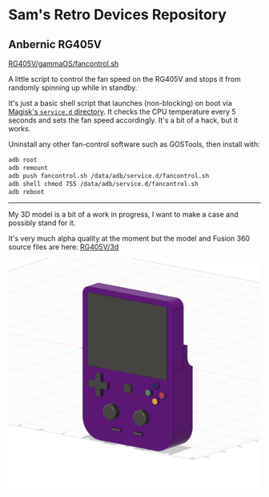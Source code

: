 # Sam's Retro Devices Repository

## Anbernic RG405V

[RG405V/gammaOS/fancontrol.sh](RG405V/gammaOS/fancontrol.sh)

A little script to control the fan speed on the RG405V and stops it from randomly spinning up while in standby.

It's just a basic shell script that launches (non-blocking) on boot via [Magisk's `service.d` directory](https://github.com/topjohnwu/Magisk/blob/master/docs/guides.md#boot-scripts). It checks the CPU temperature every 5 seconds and sets the fan speed accordingly. It's a bit of a hack, but it works.

Uninstall any other fan-control software such as GOSTools, then install with:

```shell
adb root
adb remount
adb push fancontrol.sh /data/adb/service.d/fancontrol.sh
adb shell chmod 755 /data/adb/service.d/fancontrol.sh
adb reboot
```

---

My 3D model is a bit of a work in progress, I want to make a case and possibly stand for it.

It's very much alpha quality at the moment but the model and Fusion 360 source files are here: [RG405V/3d](RG405V/3d)

![](RG405V/3d/rg405v-body%20v11.png)
